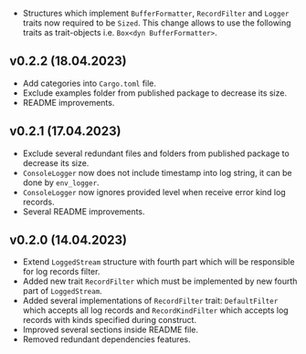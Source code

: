 -   Structures which implement `BufferFormatter`, `RecordFilter` and `Logger` traits now required to be `Sized`. This change allows to use the following traits as trait-objects i.e. `Box<dyn BufferFormatter>`.

## v0.2.2 (18.04.2023)

-   Add categories into `Cargo.toml` file.
-   Exclude examples folder from published package to decrease its size.
-   README improvements.

## v0.2.1 (17.04.2023)

-   Exclude several redundant files and folders from published package to decrease its size.
-   `ConsoleLogger` now does not include timestamp into log string, it can be done by `env_logger`.
-   `ConsoleLogger` now ignores provided level when receive error kind log records.
-   Several README improvements.

## v0.2.0 (14.04.2023)

-   Extend `LoggedStream` structure with fourth part which will be responsible for log records filter.
-   Added new trait `RecordFilter` which must be implemented by new fourth part of `LoggedStream`.
-   Added several implementations of `RecordFilter` trait: `DefaultFilter` which accepts all log records and `RecordKindFilter` which accepts log records with kinds specified during construct.
-   Improved several sections inside README file.
-   Removed redundant dependencies features.
